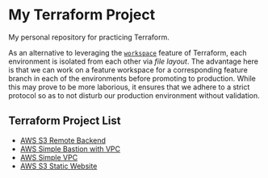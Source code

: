 # My Terraform Project

My personal repository for practicing Terraform.

As an alternative to leveraging the [`workspace`](https://www.terraform.io/docs/language/state/workspaces.html) feature of Terraform, each environment is isolated from each other via *file layout*. The advantage here is that we can work on a feature workspace for a corresponding feature branch in each of the environments before promoting to production. While this may prove to be more laborious, it ensures that we adhere to a strict protocol so as to not disturb our production environment without validation.

## Terraform Project List

* [AWS S3 Remote Backend](./aws-s3-remote-backend/README.md)
* [AWS Simple Bastion with VPC](./aws-simple-bastion-with-vpc/README.md)
* [AWS Simple VPC](./aws-simple-vpc/README.md)
* [AWS S3 Static Website](./aws-s3-static-website/README.md)
